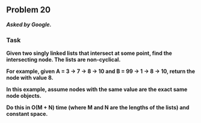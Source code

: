## Problem 20
***Asked by Google.***
### Task
**Given two singly linked lists that intersect at some point, find the intersecting node. The lists are non-cyclical.**

**For example, given A = 3 -> 7 -> 8 -> 10 and B = 99 -> 1 -> 8 -> 10, return the node with value 8.**

**In this example, assume nodes with the same value are the exact same node objects.**

**Do this in O(M + N) time (where M and N are the lengths of the lists) and constant space.**
